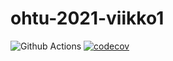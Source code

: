 # ohtu-2021-viikko1

![Github Actions](https://github.com/avanine/ohtu-2021-viikko1/workflows/Java%20CI%20with%20Gradle/badge.svg)
[![codecov](https://codecov.io/gh/avanine/ohtu-2021-viikko1/branch/main/graph/badge.svg?token=VZINEXGUC6)](https://codecov.io/gh/avanine/ohtu-2021-viikko1)
